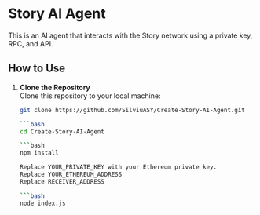 # Story AI Agent

This is an AI agent that interacts with the Story network using a private key, RPC, and API.

## How to Use

1. **Clone the Repository**  
   Clone this repository to your local machine:
   ```bash
   git clone https://github.com/SilviuASY/Create-Story-AI-Agent.git

   ```bash
   cd Create-Story-AI-Agent
   
   ```bash
   npm install

   Replace YOUR_PRIVATE_KEY with your Ethereum private key.
   Replace YOUR_ETHEREUM_ADDRESS
   Replace RECEIVER_ADDRESS

   ```bash
   node index.js
